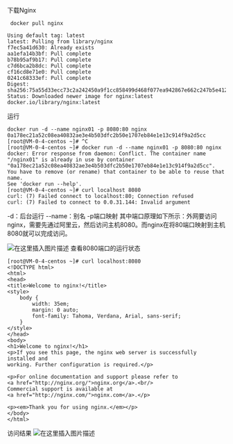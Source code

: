 下载Nginx

```shell
 docker pull nginx
```

```shell
Using default tag: latest
latest: Pulling from library/nginx
f7ec5a41d630: Already exists
aa1efa14b3bf: Pull complete
b78b95af9b17: Pull complete
c7d6bca2b8dc: Pull complete
cf16cd8e71e0: Pull complete
0241c68333ef: Pull complete
Digest: sha256:75a55d33ecc73c2a242450a9f1cc858499d468f077ea942867e662c247b5e412
Status: Downloaded newer image for nginx:latest
docker.io/library/nginx:latest

```
运行

```
docker run -d --name nginx01 -p 8080:80 nginx
0a178ec21a52c08ea40832ae3e4b503dfc2b50e1707eb84e1e13c914f9a2d5cc
[root@VM-0-4-centos ~]# ^C
[root@VM-0-4-centos ~]# docker run -d --name nginx01 -p 8080:80 nginx
docker: Error response from daemon: Conflict. The container name "/nginx01" is already in use by container "0a178ec21a52c08ea40832ae3e4b503dfc2b50e1707eb84e1e13c914f9a2d5cc". You have to remove (or rename) that container to be able to reuse that name.
See 'docker run --help'.
[root@VM-0-4-centos ~]# curl localhost 8080
curl: (7) Failed connect to localhost:80; Connection refused
curl: (7) Failed to connect to 0.0.31.144: Invalid argument

```
-d：后台运行
--name：别名
-p端口映射
其中端口原理如下所示：外网要访问nginx，需要先通过阿里云，然后访问主机8080。而nginx在将80端口映射到主机8080就可以完成访问。

![在这里插入图片描述](https://img-blog.csdnimg.cn/20210421160009984.png?x-oss-process=image/watermark,type_ZmFuZ3poZW5naGVpdGk,shadow_10,text_aHR0cHM6Ly9ibG9nLmNzZG4ubmV0L0FydGlzYW5fdw==,size_16,color_FFFFFF,t_70)
查看8080端口的运行状态

```shell
[root@VM-0-4-centos ~]# curl localhost:8080
<!DOCTYPE html>
<html>
<head>
<title>Welcome to nginx!</title>
<style>
    body {
        width: 35em;
        margin: 0 auto;
        font-family: Tahoma, Verdana, Arial, sans-serif;
    }
</style>
</head>
<body>
<h1>Welcome to nginx!</h1>
<p>If you see this page, the nginx web server is successfully installed and
working. Further configuration is required.</p>

<p>For online documentation and support please refer to
<a href="http://nginx.org/">nginx.org</a>.<br/>
Commercial support is available at
<a href="http://nginx.com/">nginx.com</a>.</p>

<p><em>Thank you for using nginx.</em></p>
</body>
</html>

```
访问结果
![在这里插入图片描述](https://img-blog.csdnimg.cn/20210421160137949.png)

